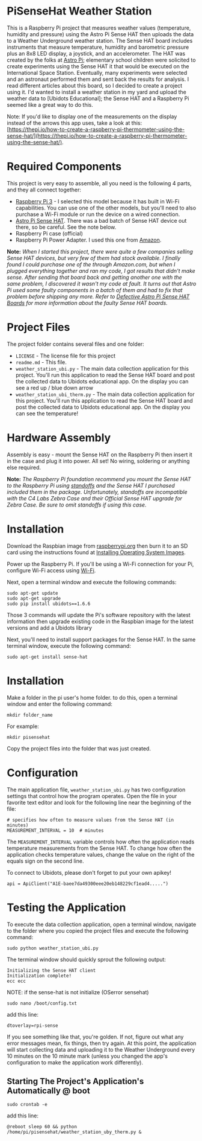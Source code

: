 PiSenseHat Weather Station
==================

This is a Raspberry Pi project that measures weather values (temperature, humidity and pressure) using the Astro Pi Sense HAT then uploads the data to a Weather Underground weather station. The Sense HAT board includes instruments that measure temperature, humidity and barometric pressure plus an 8x8 LED display, a joystick, and an accelerometer.  The HAT was created by the folks at [Astro Pi](https://astro-pi.org/); elementary school children were solicited to create experiments using the Sense HAT it that would be executed on the International Space Station. Eventually, many experiments were selected and an astronaut performed them and sent back the results for analysis. I read different articles about this board, so I decided to create a project using it. I'd wanted to install a weather station in my yard and upload the weather data to [Ubidots Educational]; the Sense HAT and a Raspberry Pi seemed like a great way to do this.

Note: If you'd like to display one of the measurements on the display instead of the arrows this app uses, take a look at this: [https://thepi.io/how-to-create-a-raspberry-pi-thermometer-using-the-sense-hat/](https://thepi.io/how-to-create-a-raspberry-pi-thermometer-using-the-sense-hat/). 
 
Required Components
===================

This project is very easy to assemble, all you need is the following 4 parts, and they all connect together:

+ [Raspberry Pi 3](https://www.raspberrypi.org/products/raspberry-pi-3-model-b/) - I selected this model because it has built in Wi-Fi capabilities. You can use one of the other models, but you'll need to also purchase a Wi-Fi module or run the device on a wired connection.
+ [Astro Pi Sense HAT](https://www.adafruit.com/product/2738). There was a bad batch of Sense HAT device out there, so be careful. See the note below.
+ Raspberry Pi case (official)
+ Raspberry Pi Power Adapter. I used this one from [Amazon](http://amzn.to/29VVzT4). 

**Note:** *When I started this project, there were quite a few companies selling Sense HAT devices, but very few of them had stock available. I finally found I could purchase one of the through Amazon.com, but when I plugged everything together and ran my code, I got results that didn't make sense. After sending that board back and getting another one with the same problem, I discovered it wasn't my code at fault. It turns out that Astro Pi used some faulty components in a batch of them and had to fix that problem before shipping any more. Refer to [Defective Astro Pi Sense HAT Boards](http://johnwargo.com/index.php/microcontrollers-single-board-computers/defective-astro-pi-sense-hat-boards.html) for more information about the faulty Sense HAT boards.*

Project Files
=============

The project folder contains several files and one folder: 

+ `LICENSE` - The license file for this project
+ `readme.md` - This file. 
+ `weather_station_ubi.py` - The main data collection application for this project. You'll run this application to read the Sense HAT board and post the collected data to Ubidots educational app. On the display you can see a red up / blue down arrow  
+ `weather_station_ubi_therm.py` - The main data collection application for this project. You'll run this application to read the Sense HAT board and post the collected data to Ubidots educational app. On the display you can see the temperature!  

Hardware Assembly
=================

Assembly is easy - mount the Sense HAT on the Raspberry Pi then insert it in the case and plug it into power. All set! No wiring, soldering or anything else required.

**Note:** *The Raspberry Pi foundation recommend you mount the Sense HAT to the Raspberry Pi using [standoffs](http://www.mouser.com/Electromechanical/Hardware/Standoffs-Spacers/_/N-aictf) and the Sense HAT I purchased included them in the package. Unfortunately, standoffs are incompatible with the C4 Labs Zebra Case and their Official Sense HAT upgrade for Zebra Case. Be sure to omit standoffs if using this case.*

Installation
============

Download the Raspbian image from [raspberrypi.org](https://www.raspberrypi.org/downloads/raspbian/) then burn it to an SD card using the instructions found at [Installing Operating System Images](https://www.raspberrypi.org/documentation/installation/installing-images/README.md).

Power up the Raspberry Pi. If you'll be using a Wi-Fi connection for your Pi, configure Wi-Fi access using [Wi-Fi](https://www.raspberrypi.org/documentation/configuration/wireless/).

Next, open a terminal window and execute the following commands:

	sudo apt-get update
	sudo apt-get upgrade
	sudo pip install ubidots==1.6.6
	
Those 3 commands will update the Pi's software repository with the latest information then upgrade existing code in the Raspbian image for the latest versions and add a Ubidots library

Next, you'll need to install support packages for the Sense HAT. In the same terminal window, execute the following command:

    sudo apt-get install sense-hat

Installation
============

Make a folder in the pi user's home folder. to do this, open a terminal window and enter the following command:
 
	mkdir folder_name

For example: 

	mkdir pisensehat

Copy the project files into the folder that was just created.

Configuration
=============

The main application file, `weather_station_ubi.py` has two configuration settings that control how the program operates. Open the file in your favorite text editor and look for the following line near the beginning of the file:

	# specifies how often to measure values from the Sense HAT (in minutes)
	MEASUREMENT_INTERVAL = 10  # minutes

The `MEASUREMENT_INTERVAL` variable controls how often the application reads temperature measurements from the Sense HAT. To change how often the application checks temperature values, change the value on the right of the equals sign on the second line.

To connect to Ubidots, please don't forget to put your own apikey!

	api = ApiClient("A1E-baee7da49300eee20eb148229cf1ead4.....") 

Testing the Application
=======================
  
To execute the data collection application, open a terminal window, navigate to the folder where you copied the project files and execute the following command: 

	sudo python weather_station_ubi.py

The terminal window should quickly sprout the following output:

	Initializing the Sense HAT client	
	Initialization complete!
	ecc ecc

NOTE: if the sense-hat is not initialize (OSerror sensehat)

	sudo nano /boot/config.txt

add this line:

	dtoverlay=rpi-sense

If you see something like that, you're golden. If not, figure out what any error messages mean, fix things, then try again. At this point, the application will start collecting data and uploading it to the Weather Underground every 10 minutes on the 10 minute mark (unless you changed the app's configuration to make the application work differently).

Starting The Project's Application's Automatically @ boot
---------------------------------------------------------
	sudo crontab -e

add this line:
	
	@reboot sleep 60 && python /home/pi/pisensehat/weather_station_uby_therm.py &
